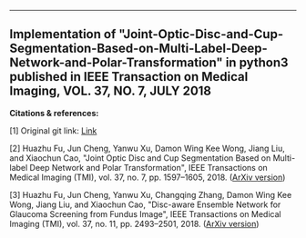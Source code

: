 --------------------------------------
**Implementation of "Joint-Optic-Disc-and-Cup-Segmentation-Based-on-Multi-Label-Deep-Network-and-Polar-Transformation" in python3** published in **IEEE Transaction on Medical Imaging, VOL. 37, NO. 7, JULY 2018**
-------------------------------------

**Citations & references:**

[1] Original git link: [Link](https://github.com/Aniladepu007/Joint-Optic-Disc-and-Cup-Segmentation-Based-on-Multi-Label-Deep-Network-and-Polar-Transformation)

[2] Huazhu Fu, Jun Cheng, Yanwu Xu, Damon Wing Kee Wong, Jiang Liu, and Xiaochun Cao, "Joint Optic Disc and Cup Segmentation Based on Multi-label Deep Network and Polar Transformation", IEEE Transactions on Medical Imaging (TMI), vol. 37, no. 7, pp. 1597–1605, 2018. ([ArXiv version](https://arxiv.org/abs/1801.00926))  

[3] Huazhu Fu, Jun Cheng, Yanwu Xu, Changqing Zhang, Damon Wing Kee Wong, Jiang Liu, and Xiaochun Cao, "Disc-aware Ensemble Network for Glaucoma Screening from Fundus Image", IEEE Transactions on Medical Imaging (TMI), vol. 37, no. 11, pp. 2493–2501, 2018. ([ArXiv version](http://arxiv.org/abs/1805.07549))
